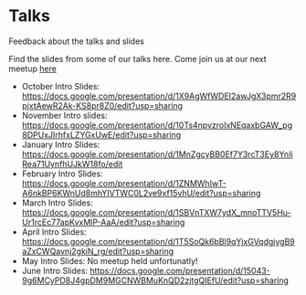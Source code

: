 # Talks
Feedback about the talks and slides

Find the slides from some of our talks here.
Come join us at our next meetup [here](https://meetup.com/leicesterjs)


* October Intro Slides: https://docs.google.com/presentation/d/1X9AgWfWDEI2awJgX3pmr2R9pjxtAewR2Ak-KS8pr8Z0/edit?usp=sharing
* November Intro slides: https://docs.google.com/presentation/d/10Ts4npvzroIxNEqaxbGAW_pg8DPUxJIrhfxLZYGxUwE/edit?usp=sharing
* January Intro Slides: https://docs.google.com/presentation/d/1MnZgcyBB0Ef7Y3rcT3Ey8YnIiRea71UynfhUJkW18fo/edit
* February Intro Slides: https://docs.google.com/presentation/d/1ZNMWhIwT-A6nkBP6KWnUd8mhYIVTWC0L2ve9xf15vhU/edit?usp=sharing
* March Intro Slides: https://docs.google.com/presentation/d/1SBVnTXW7ydX_mnoTTV5Hu-Ur1rcEc77apKvxMlP-AaA/edit?usp=sharing
* April Intro Slides: https://docs.google.com/presentation/d/1T5SoQk6bBl9qYjxGVqdgjygB9aZxCWQavnj2gkiN_rg/edit?usp=sharing
* May Intro Slides: No meetup held unfortunatly!
* June Intro Slides: https://docs.google.com/presentation/d/15043-9g6MCyPD8J4gpDM9MGCNWBMuKnQD2zjtgQIEfU/edit?usp=sharing
